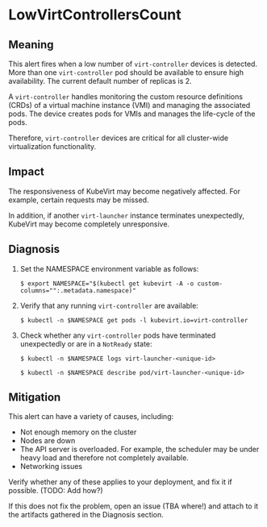 # LowVirtControllersCount

## Meaning

This alert fires when a low number of `virt-controller` devices is detected. More than one `virt-controller` pod should be available to ensure high availability. The current default number of replicas is 2.

A `virt-controller` handles monitoring the custom resource definitions (CRDs) of a virtual machine instance (VMI) and managing the associated pods. The device creates pods for VMIs and manages the life-cycle of the pods.

Therefore, `virt-controller` devices are critical for all cluster-wide virtualization functionality.

## Impact

The responsiveness of KubeVirt may become negatively affected. For example, certain requests may be missed.

In addition, if another `virt-launcher` instance terminates unexpectedly, KubeVirt may become completely unresponsive.

## Diagnosis
1. Set the NAMESPACE environment variable as follows:
    ```
    $ export NAMESPACE="$(kubectl get kubevirt -A -o custom-columns="":.metadata.namespace)"
    ```

2. Verify that any running `virt-controller` are available:
    ```
    $ kubectl -n $NAMESPACE get pods -l kubevirt.io=virt-controller
    ```

3. Check whether any `virt-controller` pods have terminated unexpectedly or are in a `NotReady` state:
    ```
    $ kubectl -n $NAMESPACE logs virt-launcher-<unique-id>
    ```
    ```
    $ kubectl -n $NAMESPACE describe pod/virt-launcher-<unique-id>
    ```

## Mitigation

This alert can have a variety of causes, including:

- Not enough memory on the cluster
- Nodes are down
- The API server is overloaded. For example, the scheduler may be under heavy load and therefore not completely available.
- Networking issues

Verify whether any of these applies to your deployment, and fix it if possible. (TODO: Add how?)

If this does not fix the problem, open an issue (TBA where!) and attach to it the artifacts gathered in the Diagnosis section.